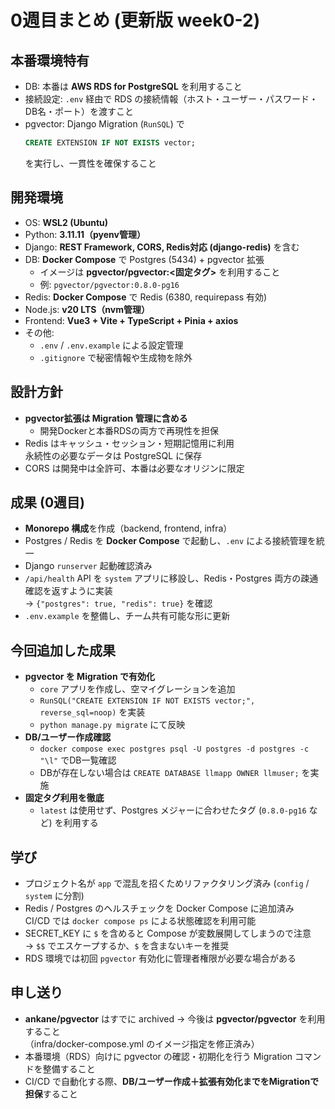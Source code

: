 # 0週目まとめ (更新版 week0-2)

## 本番環境特有

- DB: 本番は **AWS RDS for PostgreSQL** を利用すること
- 接続設定: `.env` 経由で RDS の接続情報（ホスト・ユーザー・パスワード・DB名・ポート）を渡すこと
- pgvector: Django Migration (`RunSQL`) で  
  ```sql
  CREATE EXTENSION IF NOT EXISTS vector;
  ```
  を実行し、一貫性を確保すること

## 開発環境

- OS: **WSL2 (Ubuntu)**
- Python: **3.11.11（pyenv管理）**
- Django: **REST Framework, CORS, Redis対応 (django-redis)** を含む
- DB: **Docker Compose** で Postgres (5434) + pgvector 拡張  
  - イメージは **pgvector/pgvector:<固定タグ>** を利用すること  
  - 例: `pgvector/pgvector:0.8.0-pg16`
- Redis: **Docker Compose** で Redis (6380, requirepass 有効)
- Node.js: **v20 LTS（nvm管理）**
- Frontend: **Vue3 + Vite + TypeScript + Pinia + axios**
- その他:  
  - `.env` / `.env.example` による設定管理  
  - `.gitignore` で秘密情報や生成物を除外  

## 設計方針

- **pgvector拡張は Migration 管理に含める**  
  - 開発Dockerと本番RDSの両方で再現性を担保
- Redis はキャッシュ・セッション・短期記憶用に利用  
  永続性の必要なデータは PostgreSQL に保存
- CORS は開発中は全許可、本番は必要なオリジンに限定

## 成果 (0週目)

- **Monorepo 構成**を作成（backend, frontend, infra）
- Postgres / Redis を **Docker Compose** で起動し、`.env` による接続管理を統一
- Django `runserver` 起動確認済み
- `/api/health` API を `system` アプリに移設し、Redis・Postgres 両方の疎通確認を返すように実装  
  → `{"postgres": true, "redis": true}` を確認
- `.env.example` を整備し、チーム共有可能な形に更新

## 今回追加した成果

- **pgvector を Migration で有効化**
  - `core` アプリを作成し、空マイグレーションを追加  
  - `RunSQL("CREATE EXTENSION IF NOT EXISTS vector;", reverse_sql=noop)` を実装  
  - `python manage.py migrate` にて反映
- **DB/ユーザー作成確認**
  - `docker compose exec postgres psql -U postgres -d postgres -c "\l"` でDB一覧確認
  - DBが存在しない場合は `CREATE DATABASE llmapp OWNER llmuser;` を実施
- **固定タグ利用を徹底**  
  - `latest` は使用せず、Postgres メジャーに合わせたタグ (`0.8.0-pg16` など) を利用する  

## 学び

- プロジェクト名が `app` で混乱を招くためリファクタリング済み (`config` / `system` に分割)
- Redis / Postgres のヘルスチェックを Docker Compose に追加済み  
  CI/CD では `docker compose ps` による状態確認を利用可能
- SECRET_KEY に `$` を含めると Compose が変数展開してしまうので注意  
  → `$$` でエスケープするか、`$` を含まないキーを推奨
- RDS 環境では初回 `pgvector` 有効化に管理者権限が必要な場合がある

## 申し送り

- **ankane/pgvector** はすでに archived → 今後は **pgvector/pgvector** を利用すること  
  （infra/docker-compose.yml のイメージ指定を修正済み）
- 本番環境（RDS）向けに pgvector の確認・初期化を行う Migration コマンドを整備すること  
- CI/CD で自動化する際、**DB/ユーザー作成＋拡張有効化までをMigrationで担保**すること
